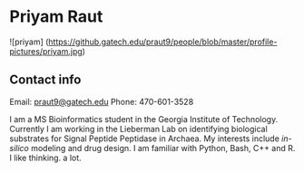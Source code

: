# Priyam Raut
![priyam] (https://github.gatech.edu/praut9/people/blob/master/profile-pictures/priyam.jpg)


## Contact info
Email:  praut9@gatech.edu
Phone: 470-601-3528 

I am a MS Bioinformatics student in the Georgia Institute of Technology. Currently I am working in the Lieberman Lab on identifying
biological substrates for Signal Peptide Peptidase in Archaea. My interests include *in-silico* modeling and drug design. I am 
familiar with Python, Bash, C++ and R. I like thinking. a lot.



